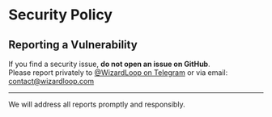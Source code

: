 # Security Policy

## Reporting a Vulnerability

If you find a security issue, **do not open an issue on GitHub**.  
Please report privately to [@WizardLoop on Telegram](https://t.me/WizardLoop) or via email: contact@wizardloop.com

---

We will address all reports promptly and responsibly.
